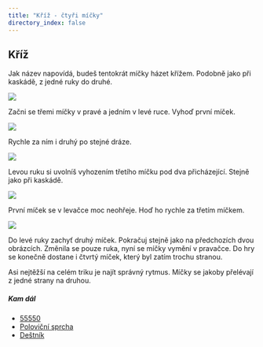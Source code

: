 ```yaml
---
title: "Kříž - čtyři míčky"
directory_index: false
---
```


## Kříž


Jak název napovídá, budeš tentokrát míčky házet křížem. Podobně jako při kaskádě, z jedné ruky do druhé.

![](img/4/4kriza.png)

Začni se třemi míčky v pravé a jedním v levé ruce. Vyhoď první míček.

![](img/4/4krizb.png)

Rychle za ním i druhý po stejné dráze.

![](img/4/4krizc.png)

Levou ruku si uvolníš vyhozením třetího míčku pod dva přicházející. Stejně jako při kaskádě.

![](img/4/4krizd.png)

První míček se v levačce moc neohřeje. Hoď ho rychle za třetím míčkem.

![](img/4/4krize.png)

Do levé ruky zachyť druhý míček. Pokračuj stejně jako na předchozích dvou obrázcích. Změnila se pouze ruka, nyní se míčky vymění v pravačce. Do hry se konečně dostane i čtvrtý míček, který byl zatím trochu stranou.


Asi nejtěžší na celém triku je najít správný rytmus. Míčky se jakoby přelévají z jedné strany na druhou.



##### Kam dál

- [55550](/micky/4/55550.html "Trik se čtyřmi míčky")
- [Poloviční sprcha](/micky/4/sprcha-polovicni.html "Těžší trik se čtyřmi míčky")
- [Deštník](/micky/4/destnik.html "Rozšíření sloupů se čtyřmi míčky")
